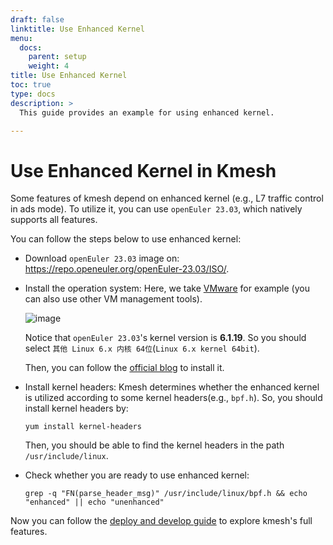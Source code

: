 ```yaml
---
draft: false
linktitle: Use Enhanced Kernel
menu:
  docs:
    parent: setup
    weight: 4
title: Use Enhanced Kernel
toc: true
type: docs
description: >
  This guide provides an example for using enhanced kernel.

---
```

# Use Enhanced Kernel in Kmesh

Some features of kmesh depend on enhanced kernel (e.g., L7 traffic control in ads mode). To utilize it, you can use `openEuler 23.03`, which natively supports all features.

You can follow the steps below to use enhanced kernel:

+ Download `openEuler 23.03` image on: https://repo.openeuler.org/openEuler-23.03/ISO/.
+ Install the operation system: Here, we take [VMware](https://www.vmware.com/products/workstation-pro/html.html) for example (you can also use other VM management tools). 

    ![image](/docs/setup/install_openEuler.png)

    Notice that `openEuler 23.03`'s kernel version is **6.1.19**. So you should select `其他 Linux 6.x 内核 64位`(`Linux 6.x kernel 64bit`). 

    Then, you can follow the [official blog](https://www.openeuler.org/zh/blog/20240306vmware/20240306vmware.html) to install it.

+ Install kernel headers: Kmesh determines whether the enhanced kernel is utilized according to some kernel headers(e.g., `bpf.h`). So, you should install kernel headers by:

    ```shell
    yum install kernel-headers
    ```

    Then, you should be able to find the kernel headers in the path `/usr/include/linux`.

+ Check whether you are ready to use enhanced kernel: 
  
    ```shell
    grep -q "FN(parse_header_msg)" /usr/include/linux/bpf.h && echo "enhanced" || echo "unenhanced"
    ```

Now you can follow the [deploy and develop guide](https://kmesh.net/en/docs/setup/develop_with_kind/) to explore kmesh's full features.